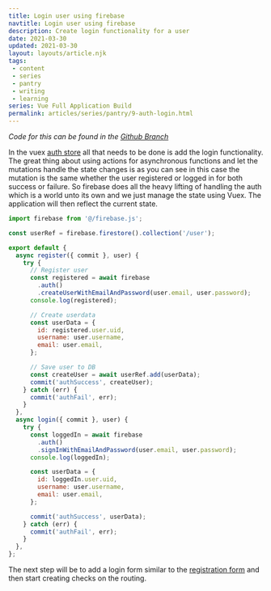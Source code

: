 ```yaml
---
title: Login user using firebase
navtitle: Login user using firebase
description: Create login functionality for a user
date: 2021-03-30
updated: 2021-03-30
layout: layouts/article.njk
tags: 
 - content
 - series
 - pantry
 - writing
 - learning
series: Vue Full Application Build
permalink: articles/series/pantry/9-auth-login.html
---
```


*Code for this can be found in the [Github Branch](https://github.com/bikingbadger/pantry/tree/9-auth-login)*

In the vuex [auth store](/articles/series/pantry/7-auth-register.html) all that needs to be done is add the login functionality. The great thing about using actions for asynchronous functions and let the mutations handle the state changes is as you can see in this case the mutation is the same whether the user registered or logged in for both success or failure. So firebase does all the heavy lifting of handling the auth which is a world unto its own and we just manage the state using Vuex. The application will then reflect the current state. 

```js
import firebase from '@/firebase.js';

const userRef = firebase.firestore().collection('/user');

export default {
  async register({ commit }, user) {
    try {
      // Register user
      const registered = await firebase
        .auth()
        .createUserWithEmailAndPassword(user.email, user.password);
      console.log(registered);

      // Create userdata
      const userData = {
        id: registered.user.uid,
        username: user.username,
        email: user.email,
      };

      // Save user to DB
      const createUser = await userRef.add(userData);
      commit('authSuccess', createUser);
    } catch (err) {
      commit('authFail', err);
    }
  },
  async login({ commit }, user) {
    try {
      const loggedIn = await firebase
        .auth()
        .signInWithEmailAndPassword(user.email, user.password);
      console.log(loggedIn);

      const userData = {
        id: loggedIn.user.uid,
        username: user.username,
        email: user.email,
      };

      commit('authSuccess', userData);
    } catch (err) {
      commit('authFail', err);
    }
  },
};
```

The next step will be to add a login form similar to the [registration form](/articles/series/pantry/8-register-form.html) and then start creating checks on the routing.